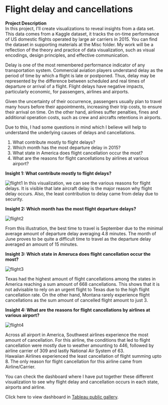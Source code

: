 # Flight delay and cancellations
**Project Description**\
In this project, I'll create visualizations to reveal insights from a data set. This data comes from a Kaggle dataset, it tracks the on-time performance of US domestic flights operated by large air carriers in 2015. You can find the dataset in supporting materials at the Misc folder. My work will be a reflection of the theory and practice of data visualization, such as visual encodings, design principles, and effective communication.

Delay is one of the most remembered performance indicator of any transportation system. Commercial aviation players understand delay as the period of time by which a flight is late or postponed. Thus, delay may be represented by the difference between scheduled and real times of departure or arrival of a flight.
Flight delays have negative impacts, particularly economic, for passengers, airlines and airports.

Given the uncertainty of their occurrence, passengers usually plan to travel many hours before their appointments, increasing their trip costs, to ensure their arrival on time. On the other hand, airlines suffer penalties, fines and additional operation costs, such as crew and aircrafts retentions in airports.

Due to this, I had some questions in mind which I believe will help to understand the underlying causes of delays and cancellations.
1. What contribute mostly to flight delays?
2. Which month has the most departure delay in 2015?
3. What state in America does flight cancellation occur the most?
4. What are the reasons for flight cancellations by airlines at various airport?

**Insight 1: What contribute mostly to flight delays?** 

![flight1](https://user-images.githubusercontent.com/87584380/126173331-1f1f1bba-69d7-4eed-ae39-b942e3afad6f.png)
In this visualization, we can see the various reasons for flight delays. It is visible that late aircraft delay is the major reason why flight delay occurs. Also, the least contribution to delay came from delay due to security.

**Insight 2: Which month has the most flight departure delays?**

![flight2](https://user-images.githubusercontent.com/87584380/126173775-ca4cf05b-0aae-4192-a436-c65842161339.png)

From this illustration, the best time to travel is September due to the minimal average amount of departure delay averaging 4.8 minutes. The month of June proves to be quite a difficult time to travel as the departure delay averaged an amount of 15 minutes.

**Insight 3: Which state in Ameruca does flight cancellation occur the most?**

![flight3](https://user-images.githubusercontent.com/87584380/126174588-90f11bcd-dd46-4e6e-a11b-e203490f703a.png)

Texas had the highest amount of flight cancellations among the states in America reaching a sum amount of 668 cancellations. This shows that it is not advisable to rely on an urgent flight to Texas due to the high flight cancellation rate. On the other hand, Montana rarely experience flight cancellations as the sum amount of cancelled flight amount to just 3.

**Insight 4: What are the reasons for flight cancellations by airlines at various airport?**

![flight4](https://user-images.githubusercontent.com/87584380/126175576-b3bc12fd-1c4c-49f6-b7f2-74d04fe9b415.png)

Across all airport in America, Southwest airlines experience the most amount of cancellation. For this airline, the conditions that led to flight cancellation were mostly due to weather amounting to 446, followed by airline carrier of 309 and lastly National Air System of 63.\
Hawaiian Airlines experienced the least cancellation of flight summing upto 8. The only reason for flight cancellation for this airline came from Airline/Carrier.

You can check the dashboard where I have put together these different visualization to see why flight delay and cancellation occurs in each state, airports and airline.

Click here to view dashboard in [Tableau public gallery](https://public.tableau.com/app/profile/adeniyi.adeleke/viz/DataVisualizationofFlightDelayandCancellations/Dashboard1?publish=yes).



